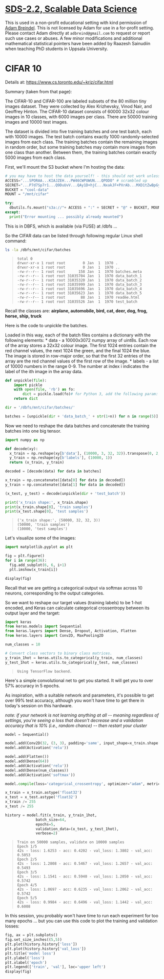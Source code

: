 [SDS-2.2, Scalable Data Science](https://lamastex.github.io/scalable-data-science/sds/2/2/)
===========================================================================================

This is used in a non-profit educational setting with kind permission of [Adam Breindel](https://www.linkedin.com/in/adbreind). This is not licensed by Adam for use in a for-profit setting. Please contact Adam directly at `adbreind@gmail.com` to request or report such use cases or abuses. A few minor modifications and additional mathematical statistical pointers have been added by Raazesh Sainudiin when teaching PhD students in Uppsala University.

CIFAR 10
========

Details at: https://www.cs.toronto.edu/~kriz/cifar.html

Summary (taken from that page):

The CIFAR-10 and CIFAR-100 are labeled subsets of the 80 million tiny images dataset. They were collected by Alex Krizhevsky, Vinod Nair, and Geoffrey Hinton. The CIFAR-10 dataset consists of 60000 32x32 colour images in 10 classes, with 6000 images per class. There are 50000 training images and 10000 test images.

The dataset is divided into five training batches and one test batch, each with 10000 images. The test batch contains exactly 1000 randomly-selected images from each class. The training batches contain the remaining images in random order, but some training batches may contain more images from one class than another. Between them, the training batches contain exactly 5000 images from each class.

First, we'll mount the S3 bucket where I'm hosting the data:

``` python
# you may have to host the data yourself! - this should not work unless you can descramble
ACCESS="...SPORAA...KIAJZEH...PW46CWPUWUN...QPODO" # scrambled up
SECRET="...P7d7Sp7r1...Q9DuUvV...QAy1D+hjC...NxakJF+PXrAb...MXD1tZwBpGyN...1Ns5r5n1" # scrambled up
BUCKET = "cool-data"
MOUNT = "/mnt/cifar"

try:
  dbutils.fs.mount("s3a://"+ ACCESS + ":" + SECRET + "@" + BUCKET, MOUNT)
except:
  print("Error mounting ... possibly already mounted")
```

This is in DBFS, which is available (via FUSE) at /dbfs ...

So the CIFAR data can be listed through following regular Linux shell command:

``` sh
ls -la /dbfs/mnt/cifar/batches
```

>     total 0
>     drwxr-xr-x 1 root root        0 Jan  1  1970 .
>     drwxr-xr-x 1 root root        0 Jan  1  1970 ..
>     -rw-r--r-- 1 root root      158 Jan  1  1970 batches.meta
>     -rw-r--r-- 1 root root 31035704 Jan  1  1970 data_batch_1
>     -rw-r--r-- 1 root root 31035320 Jan  1  1970 data_batch_2
>     -rw-r--r-- 1 root root 31035999 Jan  1  1970 data_batch_3
>     -rw-r--r-- 1 root root 31035696 Jan  1  1970 data_batch_4
>     -rw-r--r-- 1 root root 31035623 Jan  1  1970 data_batch_5
>     -rw-r--r-- 1 root root       88 Jan  1  1970 readme.html
>     -rw-r--r-- 1 root root 31035526 Jan  1  1970 test_batch

Recall the classes are: **airplane, automobile, bird, cat, deer, dog, frog, horse, ship, truck**

Here is the code to unpickle the batches.

Loaded in this way, each of the batch files contains a dictionary with the following elements: \* data - a 10000x3072 numpy array of uint8s. Each row of the array stores a 32x32 colour image. The first 1024 entries contain the red channel values, the next 1024 the green, and the final 1024 the blue. The image is stored in row-major order, so that the first 32 entries of the array are the red channel values of the first row of the image. \* labels - a list of 10000 numbers in the range 0-9. The number at index i indicates the label of the ith image in the array data.

``` python
def unpickle(file):
    import pickle
    with open(file, 'rb') as fo:
        dict = pickle.load(fo)# for Python 3, add the following param: encoding='bytes'
    return dict

dir = '/dbfs/mnt/cifar/batches/'

batches = [unpickle(dir + 'data_batch_' + str(1+n)) for n in range(5)]
```

Now we need to reshape the data batches and concatenate the training batches into one big tensor.

``` python
import numpy as np

def decode(xy):
  x_train = np.reshape(xy[b'data'], (10000, 3, 32, 32)).transpose(0, 2, 3, 1)
  y_train = np.reshape(xy[b'labels'], (10000, 1))
  return (x_train, y_train)

decoded = [decode(data) for data in batches]

x_train = np.concatenate([data[0] for data in decoded])
y_train = np.concatenate([data[1] for data in decoded])

(x_test, y_test) = decode(unpickle(dir + 'test_batch'))

print('x_train shape:', x_train.shape)
print(x_train.shape[0], 'train samples')
print(x_test.shape[0], 'test samples')
```

>     ('x_train shape:', (50000, 32, 32, 3))
>     (50000, 'train samples')
>     (10000, 'test samples')

Let's visualize some of the images:

``` python
import matplotlib.pyplot as plt

fig = plt.figure()
for i in range(36):
  fig.add_subplot(6, 6, i+1)
  plt.imshow(x_train[i])

display(fig)
```

Recall that we are getting a categorical output via softmax across 10 neurons, corresponding to the output categories.

So we want to reshape our target values (training labels) to be 1-hot encoded, and Keras can calculate categorical crossentropy between its output layer and the target:

``` python
import keras
from keras.models import Sequential
from keras.layers import Dense, Dropout, Activation, Flatten
from keras.layers import Conv2D, MaxPooling2D

num_classes = 10

# Convert class vectors to binary class matrices.
y_train_1hot = keras.utils.to_categorical(y_train, num_classes)
y_test_1hot = keras.utils.to_categorical(y_test, num_classes)
```

>     Using TensorFlow backend.

Here's a simple convolutional net to get you started. It will get you to over 57% accuracy in 5 epochs.

As inspiration, with a suitable network and parameters, it's possible to get over 99% test accuracy, although you won't have time to get there in today's session on this hardware.

*note: if your network is not learning anything at all -- meaning regardless of settings, you're seeing a loss that doesn't decrease and a validation accuracy that is 10% (i.e., random chance) -- then restart your cluster*

``` python
model = Sequential()

model.add(Conv2D(32, (3, 3), padding='same', input_shape=x_train.shape[1:]))
model.add(Activation('relu'))

model.add(Flatten())
model.add(Dense(64))
model.add(Activation('relu'))
model.add(Dense(num_classes))
model.add(Activation('softmax'))

model.compile(loss='categorical_crossentropy', optimizer="adam", metrics=['accuracy'])

x_train = x_train.astype('float32')
x_test = x_test.astype('float32')
x_train /= 255
x_test /= 255

history = model.fit(x_train, y_train_1hot,
              batch_size=64,
              epochs=5,
              validation_data=(x_test, y_test_1hot),
              verbose=2)
```

>     Train on 50000 samples, validate on 10000 samples
>     Epoch 1/5
>     42s - loss: 1.6253 - acc: 0.4202 - val_loss: 1.3802 - val_acc: 0.5053
>     Epoch 2/5
>     42s - loss: 1.2808 - acc: 0.5467 - val_loss: 1.2657 - val_acc: 0.5493
>     Epoch 3/5
>     42s - loss: 1.1541 - acc: 0.5940 - val_loss: 1.2050 - val_acc: 0.5742
>     Epoch 4/5
>     42s - loss: 1.0697 - acc: 0.6235 - val_loss: 1.2062 - val_acc: 0.5742
>     Epoch 5/5
>     42s - loss: 0.9984 - acc: 0.6496 - val_loss: 1.1442 - val_acc: 0.6008

In this session, you probably won't have time to run each experiment for too many epochs ... but you can use this code to plot the training and validation losses:

``` python
fig, ax = plt.subplots()
fig.set_size_inches((5,5))
plt.plot(history.history['loss'])
plt.plot(history.history['val_loss'])
plt.title('model loss')
plt.ylabel('loss')
plt.xlabel('epoch')
plt.legend(['train', 'val'], loc='upper left')
display(fig)
```

